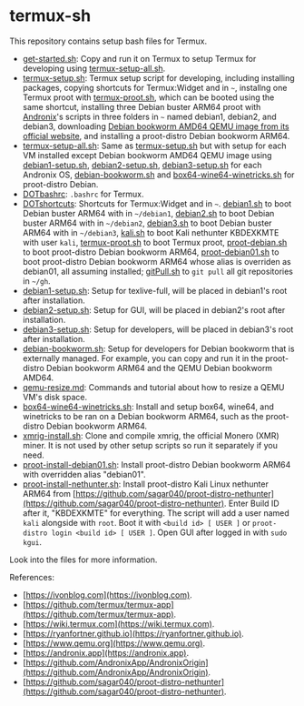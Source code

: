 # termux-sh

This repository contains setup bash files for Termux.

- [get-started.sh](get-started.sh): Copy and run it on Termux to setup Termux for developing using [termux-setup-all.sh](termux-setup-all.sh).
- [termux-setup.sh](termux-setup.sh): Termux setup script for developing, including installing packages, copying shortcuts for Termux:Widget and in `~`, installng one Termux proot with [termux-proot.sh](DOTshortcuts/termux-proot.sh), which can be booted using the same shortcut, installing three Debian buster ARM64 proot with [Andronix](https://github.com/AndronixApp/AndronixOrigin)'s scripts in three folders in `~` named debian1, debian2, and debian3, downloading [Debian bookworm AMD64 QEMU image from its official website](https://cloud.debian.org/images/cloud/bookworm/latest/debian-12-nocloud-amd64.qcow2), and installing a proot-distro Debian bookworm ARM64.
- [termux-setup-all.sh](termux-setup-all.sh): Same as [termux-setup.sh](termux-setup.sh) but with setup for each VM installed except Debian bookworm AMD64 QEMU image using [debian1-setup.sh](debian1-setup.sh), [debian2-setup.sh](debian2-setup.sh), [debian3-setup.sh](debian3-setup.sh) for each Andronix OS, [debian-bookworm.sh](debian-bookworm.sh) and [box64-wine64-winetricks.sh](box64-wine64-winetricks.sh) for proot-distro Debian.
- [DOTbashrc](DOTbashrc): `.bashrc` for Termux.
- [DOTshortcuts](DOTshortcuts): Shortcuts for Termux:Widget and in `~`. [debian1.sh](DOTshortcuts/debian1.sh) to boot Debian buster ARM64 with in `~/debian1`, [debian2.sh](DOTshortcuts/debian2.sh) to boot Debian buster ARM64 with in `~/debian2`, [debian3.sh](DOTshortcuts/debian3.sh) to boot Debian buster ARM64 with in `~/debian3`, [kali.sh](DOTshortcuts/kali.sh) to boot Kali nethunter KBDEXKMTE with user `kali`, [termux-proot.sh](DOTshortcuts/termux-proot.sh) to boot Termux proot, [proot-debian.sh](DOTshortcuts/debian.sh) to boot proot-distro Debian bookworm ARM64, [proot-debian01.sh](DOTshortcuts/debian01.sh) to boot proot-distro Debian bookworm ARM64 whose alias is overriden as debian01, all assuming installed; [gitPull.sh](DOTshortcuts/gitPull.sh) to `git pull` all git repositories in `~/gh`.
- [debian1-setup.sh](debian1-setup.sh): Setup for texlive-full, will be placed in debian1's root after installation.
- [debian2-setup.sh](debian2-setup.sh): Setup for GUI, will be placed in debian2's root after installation.
- [debian3-setup.sh](debian3-setup.sh): Setup for developers, will be placed in debian3's root after installation. 
- [debian-bookworm.sh](debian-bookworm.sh): Setup for developers for Debian bookworm that is externally managed. For example, you can copy and run it in the proot-distro Debian bookworm ARM64 and the QEMU Debian bookworm AMD64.
- [qemu-resize.md](qemu-resize.md): Commands and tutorial about how to resize a QEMU VM's disk space.
- [box64-wine64-winetricks.sh](box64-wine64-winetricks.sh): Install and setup box64, wine64, and winetricks to be ran on a Debian bookworm ARM64, such as the proot-distro Debian bookworm ARM64.
- [xmrig-install.sh](xmrig-install.sh): Clone and compile xmrig, the official Monero (XMR) miner. It is not used by other setup scripts so run it separately if you need.
- [proot-install-debian01.sh](proot-install-debian01.sh): Install proot-distro Debian bookworm ARM64 with overridden alias "debian01".
- [proot-install-nethunter.sh](proot-install-nethunter.sh): Install proot-distro Kali Linux nethunter ARM64 from [https://github.com/sagar040/proot-distro-nethunter](https://github.com/sagar040/proot-distro-nethunter). Enter Build ID after it, "KBDEXKMTE" for everything. The script will add a user named `kali` alongside with `root`. Boot it with `<build id> [ USER ]` or `proot-distro login <build id> [ USER ]`. Open GUI after logged in with `sudo kgui`.

Look into the files for more information.

References:
- [https://ivonblog.com](https://ivonblog.com).
- [https://github.com/termux/termux-app](https://github.com/termux/termux-app).
- [https://wiki.termux.com](https://wiki.termux.com).
- [https://ryanfortner.github.io](https://ryanfortner.github.io).
- [https://www.qemu.org](https://www.qemu.org).
- [https://andronix.app](https://andronix.app).
- [https://github.com/AndronixApp/AndronixOrigin](https://github.com/AndronixApp/AndronixOrigin).
- [https://github.com/sagar040/proot-distro-nethunter](https://github.com/sagar040/proot-distro-nethunter).
